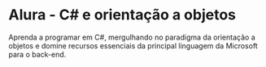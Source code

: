 # Alura - C# e orientação a objetos
Aprenda a programar em C#, mergulhando no paradigma da orientação a objetos e domine recursos essenciais da principal linguagem da Microsoft para o back-end.
